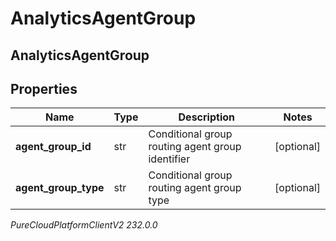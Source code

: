 # AnalyticsAgentGroup

## AnalyticsAgentGroup

## Properties

|Name | Type | Description | Notes|
|------------ | ------------- | ------------- | -------------|
| **agent_group_id** | str | Conditional group routing agent group identifier | [optional] |
| **agent_group_type** | str | Conditional group routing agent group type | [optional] |



_PureCloudPlatformClientV2 232.0.0_
